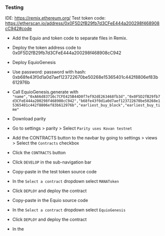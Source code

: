 ### Testing

IDE: https://remix.ethereum.org/
Test token code: https://etherscan.io/address/0x0F5D2fB29fb7d3CFeE444a200298f468908cC942#code

- Add the Equio and token code to separate files in Remix.
- Deploy the token address code to 0x0F5D2fB29fb7d3CFeE444a200298f468908cC942
- Deploy EquioGenesis
- Use password: password with hash: 0xb68fe43f0d1a0d7aef123722670be50268e15365401c442f8806ef83b612976b
- Call EquioGenesis.generate with
`"name","0xA66d83716c7CFE425B44D0f7ef92dE263468fb3d","0x0F5D2fB29fb7d3CFeE444a200298f468908cC942","b68fe43f0d1a0d7aef123722670be50268e15365401c442f8806ef83b612976b","earliest_buy_block","earliest_buy_time"`



- Download parity
- Go to settings > parity > Select `Parity uses Kovan testnet`
- Add the CONTRACTS button to the navbar by going to settings > views > Select the `Contracts` checkbox
- Click the `CONTRACTS` button
- Click `DEVELOP` in the sub-navigation bar
- Copy-paste in the test token source code
- In the `Select a contract` dropdown select `MANAToken`
- Click `DEPLOY` and deploy the contract
- Copy-paste in the Equio source code
- In the `Select a contract` dropdown select `EquioGenesis`
- Click `DEPLOY` and deploy the contract
- In the
